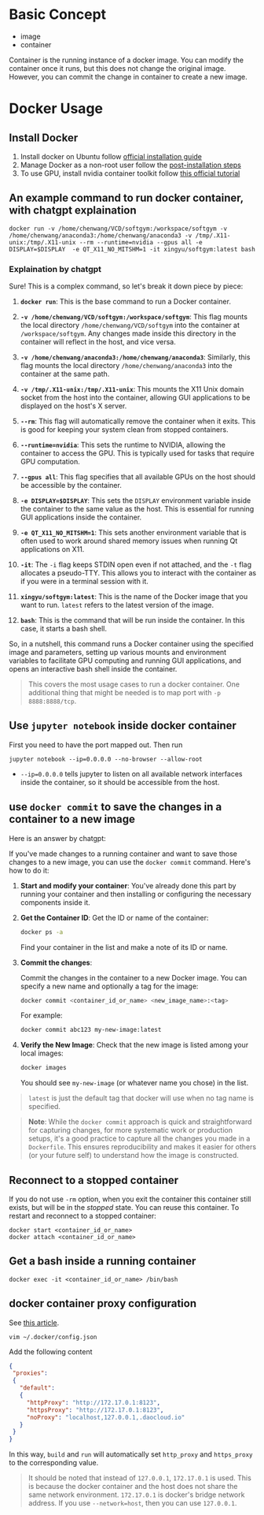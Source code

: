 # Basic Concept 
- image
- container

Container is the running instance of a docker image. You can modify the container once it runs, but this does not change the original image. However, you can commit the change in container to create a new image. 

# Docker Usage

## Install Docker
1. Install docker on Ubuntu follow [official installation guide](https://docs.docker.com/engine/install/ubuntu/)
2. Manage Docker as a non-root user follow the [post-installation steps](https://docs.docker.com/engine/install/linux-postinstall/)
3. To use GPU, install nvidia container toolkit follow [this official tutorial](https://docs.nvidia.com/datacenter/cloud-native/container-toolkit/install-guide.html#docker)


## An example command to run docker container, with chatgpt explaination
```
docker run -v /home/chenwang/VCD/softgym:/workspace/softgym -v /home/chenwang/anaconda3:/home/chenwang/anaconda3 -v /tmp/.X11-unix:/tmp/.X11-unix --rm --runtime=nvidia --gpus all -e DISPLAY=$DISPLAY  -e QT_X11_NO_MITSHM=1 -it xingyu/softgym:latest bash
```

### Explaination by chatgpt
Sure! This is a complex command, so let's break it down piece by piece:

1. **`docker run`**: This is the base command to run a Docker container.

2. **`-v /home/chenwang/VCD/softgym:/workspace/softgym`**: This flag mounts the local directory `/home/chenwang/VCD/softgym` into the container at `/workspace/softgym`. Any changes made inside this directory in the container will reflect in the host, and vice versa.

3. **`-v /home/chenwang/anaconda3:/home/chenwang/anaconda3`**: Similarly, this flag mounts the local directory `/home/chenwang/anaconda3` into the container at the same path.

4. **`-v /tmp/.X11-unix:/tmp/.X11-unix`**: This mounts the X11 Unix domain socket from the host into the container, allowing GUI applications to be displayed on the host's X server.

5. **`--rm`**: This flag will automatically remove the container when it exits. This is good for keeping your system clean from stopped containers.

6. **`--runtime=nvidia`**: This sets the runtime to NVIDIA, allowing the container to access the GPU. This is typically used for tasks that require GPU computation.

7. **`--gpus all`**: This flag specifies that all available GPUs on the host should be accessible by the container.

8. **`-e DISPLAY=$DISPLAY`**: This sets the `DISPLAY` environment variable inside the container to the same value as the host. This is essential for running GUI applications inside the container.

9. **`-e QT_X11_NO_MITSHM=1`**: This sets another environment variable that is often used to work around shared memory issues when running Qt applications on X11.

10. **`-it`**: The `-i` flag keeps STDIN open even if not attached, and the `-t` flag allocates a pseudo-TTY. This allows you to interact with the container as if you were in a terminal session with it.

11. **`xingyu/softgym:latest`**: This is the name of the Docker image that you want to run. `latest` refers to the latest version of the image.

12. **`bash`**: This is the command that will be run inside the container. In this case, it starts a bash shell.

So, in a nutshell, this command runs a Docker container using the specified image and parameters, setting up various mounts and environment variables to facilitate GPU computing and running GUI applications, and opens an interactive bash shell inside the container.

> This covers the most usage cases to run a docker container. One additional thing that might be needed is to map port with `-p 8888:8888/tcp`.

## Use `jupyter notebook` inside docker container
First you need to have the port mapped out. Then run
```
jupyter notebook --ip=0.0.0.0 --no-browser --allow-root
```
- `--ip=0.0.0.0` tells jupyter to listen on all available network interfaces inside the container, so it should be accessible from the host.


## use `docker commit` to save the changes in a container to a new image
Here is an answer by chatgpt:

If you've made changes to a running container and want to save those changes to a new image, you can use the `docker commit` command. Here's how to do it:

1. **Start and modify your container**: You've already done this part by running your container and then installing or configuring the necessary components inside it.

2. **Get the Container ID**: Get the ID or name of the container:

   ```bash
   docker ps -a
   ```

   Find your container in the list and make a note of its ID or name.

3. **Commit the changes**:
   
   Commit the changes in the container to a new Docker image. You can specify a new name and optionally a tag for the image:

   ```bash
   docker commit <container_id_or_name> <new_image_name>:<tag>
   ```

   For example:

   ```bash
   docker commit abc123 my-new-image:latest
   ```

4. **Verify the New Image**: Check that the new image is listed among your local images:

   ```bash
   docker images
   ```

   You should see `my-new-image` (or whatever name you chose) in the list.

> `latest` is just the default tag that docker will use when no tag name is specified.

> **Note**: While the `docker commit` approach is quick and straightforward for capturing changes, for more systematic work or production setups, it's a good practice to capture all the changes you made in a `Dockerfile`. This ensures reproducibility and makes it easier for others (or your future self) to understand how the image is constructed.

## Reconnect to a stopped container
If you do not use `-rm` option, when you exit the container this container still exists, but will be in the *stopped* state. You can reuse this container. To restart and reconnect to a stopped container:
```
docker start <container_id_or_name>
docker attach <container_id_or_name>
```

## Get a bash inside a running container
```
docker exec -it <container_id_or_name> /bin/bash
```

## docker container proxy configuration
See [this article](https://neucrack.com/p/286).
```
vim ~/.docker/config.json
```
Add the following content
```json
{
 "proxies":
 {
   "default":
   {
     "httpProxy": "http://172.17.0.1:8123",
     "httpsProxy": "http://172.17.0.1:8123",
     "noProxy": "localhost,127.0.0.1,.daocloud.io"
   }
 }
}
```
In this way, `build` and `run` will automatically set `http_proxy` and `https_proxy` to the corresponding value. 
> It should be noted that instead of `127.0.0.1`, `172.17.0.1` is used. This is because the docker container and the host does not share the same network environment. `172.17.0.1` is docker's bridge network address. If you use `--network=host`, then you can use `127.0.0.1`. 

